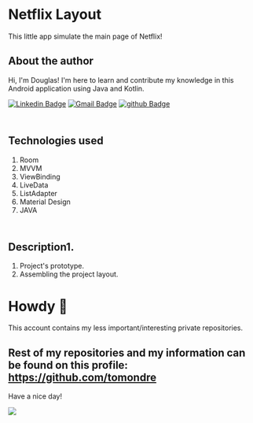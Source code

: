 # Netflix Layout

This little app simulate the main page of Netflix!

## About the author
Hi, I'm Douglas! I'm here to learn and contribute my knowledge in this Android application using Java and Kotlin.

[![Linkedin Badge](https://img.shields.io/badge/-Douglas_Ramos-blue?style=flat-square&logo=linkedin&logoColor=white&link=https://br.https://www.linkedin.com/in/douglas-ramos-156671b8/)](https://www.linkedin.com/in/douglas-ramos-156671b8)  [![Gmail Badge](https://img.shields.io/badge/-douglas.dr.ramos@gmail.com-c14438?style=flat-square&logo=github&logoColor=white&link=mailto:douglas.dr.ramos@gmail.com)](mailto:douglas.dr.ramos@gmail.com) 
[![github Badge](https://img.shields.io/badge/-GitHub-black?style=flat-square&logo=github&logoColor=white&link=https://github.com/Douglasdr7)](https://github.com/Douglasdr7)



## <br />Technologies used
1. Room
2. MVVM
3. ViewBinding
4. LiveData
5. ListAdapter
6. Material Design
7. JAVA


## <br />Description1. 
1. Project's prototype.
2. Assembling the project layout.

# Howdy 🤠

This account contains my less important/interesting private repositories.

## Rest of my repositories and my information can be found on this profile: https://github.com/tomondre

Have a nice day!

<a href="https://github.com/tomondre"><img src="contributions.svg"></a>

<img width="0" src="https://visitor-badge.glitch.me/badge?page_id=tondrejk.tondrejk" />
